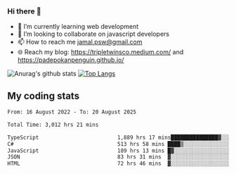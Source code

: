 ### Hi there 👋

<!--
**padepokanpenguin/padepokanpenguin** is a ✨ _special_ ✨ repository because its `README.md` (this file) appears on your GitHub profile.
-->

- 🌱 I’m currently learning  web development
- 👯 I’m looking to collaborate on javascript developers
- 📫 How to reach me jamal.psw@gmail.com
- 🌐 Reach my blog:
   https://tripletwinsco.medium.com/ and
   https://padepokanpenguin.github.io/

![Anurag's github stats](https://github-readme-stats.vercel.app/api?username=padepokanpenguin&count_private=true&disable_animations=false&show_icons=true&theme=default)
[![Top Langs](https://github-readme-stats.vercel.app/api/top-langs/?username=padepokanpenguin&theme=default&layout=compact)](https://github.com/padepokanpenguin)

## My coding stats

<!--START_SECTION:waka-->

```txt
From: 16 August 2022 - To: 20 August 2025

Total Time: 3,012 hrs 21 mins

TypeScript                         1,889 hrs 17 mins███████████████▓░░░░░░░░░   62.72 %
C#                                 513 hrs 58 mins ████▒░░░░░░░░░░░░░░░░░░░░   17.06 %
JavaScript                         189 hrs 13 mins █▓░░░░░░░░░░░░░░░░░░░░░░░   06.28 %
JSON                               83 hrs 31 mins  ▓░░░░░░░░░░░░░░░░░░░░░░░░   02.77 %
HTML                               72 hrs 46 mins  ▓░░░░░░░░░░░░░░░░░░░░░░░░   02.42 %
```

<!--END_SECTION:waka-->


